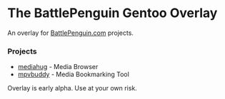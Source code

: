 # The BattlePenguin Gentoo Overlay

An overlay for [BattlePenguin.com](https://battlepenguin.com) projects.

### Projects

* [mediahug](https://mediahug.app) - Media Browser
* [mpvbuddy](https://gitlab.com/djsumdog/mpvbuddy) - Media Bookmarking Tool

Overlay is early alpha. Use at your own risk.

